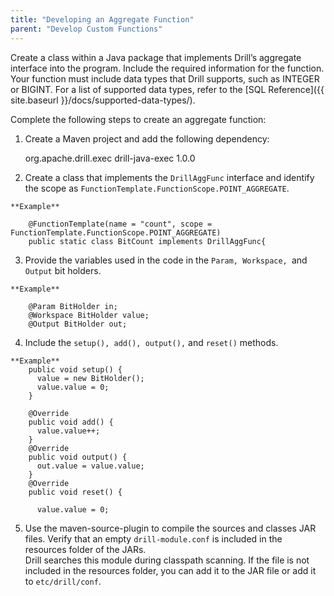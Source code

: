 ```yaml
---
title: "Developing an Aggregate Function"
parent: "Develop Custom Functions"
---
```

Create a class within a Java package that implements Drill’s aggregate
interface into the program. Include the required information for the function.
Your function must include data types that Drill supports, such as INTEGER or
BIGINT. For a list of supported data types, refer to the [SQL Reference]({{ site.baseurl }}/docs/supported-data-types/).

Complete the following steps to create an aggregate function:

  1. Create a Maven project and add the following dependency:
  
		<dependency>
		<groupId>org.apache.drill.exec</groupId>
		<artifactId>drill-java-exec</artifactId>
		<version>1.0.0</version>
		</dependency>
  2. Create a class that implements the `DrillAggFunc` interface and identify the scope as `FunctionTemplate.FunctionScope.POINT_AGGREGATE`.

	**Example**
	
		@FunctionTemplate(name = "count", scope = FunctionTemplate.FunctionScope.POINT_AGGREGATE)
		public static class BitCount implements DrillAggFunc{
  3. Provide the variables used in the code in the `Param, Workspace, `and `Output` bit holders.

	**Example**
	
		@Param BitHolder in;
		@Workspace BitHolder value;
		@Output BitHolder out;
  4. Include the `setup(), add(), output(),` and `reset()` methods.
	
	**Example**
		public void setup() {
		  value = new BitHolder(); 
		  value.value = 0;
		}
		 
		@Override
		public void add() {
		  value.value++;
		}
		@Override
		public void output() {
		  out.value = value.value;
		}
		@Override
		public void reset() {
		 
		  value.value = 0;
  5. Use the maven-source-plugin to compile the sources and classes JAR files. Verify that an empty `drill-module.conf` is included in the resources folder of the JARs.   
Drill searches this module during classpath scanning. If the file is not
included in the resources folder, you can add it to the JAR file or add it to
`etc/drill/conf`.